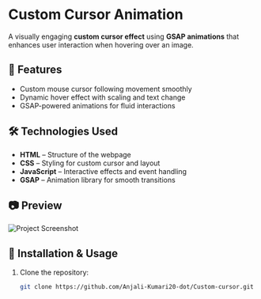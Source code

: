 # Custom Cursor Animation

A visually engaging **custom cursor effect** using **GSAP animations** that enhances user interaction when hovering over an image.

## 🚀 Features
- Custom mouse cursor following movement smoothly
- Dynamic hover effect with scaling and text change
- GSAP-powered animations for fluid interactions

## 🛠 Technologies Used
- **HTML** – Structure of the webpage
- **CSS** – Styling for custom cursor and layout
- **JavaScript** – Interactive effects and event handling
- **GSAP** – Animation library for smooth transitions

## 📷 Preview
![Project Screenshot](https://images.unsplash.com/photo-1743125612767-0f54571fb1fa?w=600&auto=format&fit=crop&q=60&ixlib=rb-4.1.0&ixid=M3wxMjA3fDB8MHx0b3BpYy1mZWVkfDQzfENEd3V3WEpBYkV3fHxlbnwwfHx8fHw%3D)

## 📌 Installation & Usage
1. Clone the repository:
   ```bash
   git clone https://github.com/Anjali-Kumari20-dot/Custom-cursor.git
